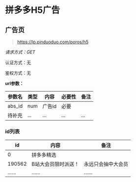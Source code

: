 # 拼多多H5广告

## 广告页

> https://lp.pinduoduo.com/poros/h5

*请求方式：GET*

认证方式：无

鉴权方式：无

**url参数：**

| 参数名 | 类型 | 内容     | 必要性 | 备注 |
| ------ | ---- | -------- | ------ | ---- |
| abs_id    | num  | 广告id | 必要   |      |
| 待补充    | ...  | ... | ...   | ... |

### id列表
| id     | 内容              | 备注    |
| ------ | ----------------- | ------- |
| 0      | 拼多多精选         |         |
| 190562 | B站大会员限时派送！ | 永远只会抽中大会员 |
| ……     | ……                 | ……      |
